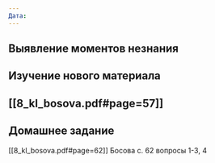 ```yaml
---
Дата:
---
```

Выявление моментов незнания
---
Изучение нового материала
---
[[8_kl_bosova.pdf#page=57]]
---
Домашнее задание
---
[[8_kl_bosova.pdf#page=62]] Босова с. 62 вопросы 1-3, 4